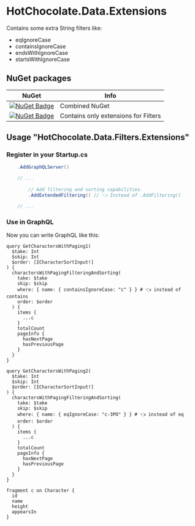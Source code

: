 # HotChocolate.Data.Extensions

Contains some extra String filters like:
- eqIgnoreCase
- containsIgnoreCase
- endsWithIgnoreCase
- startsWithIgnoreCase

## NuGet packages

| NuGet | Info |
| - | - |
| [![NuGet Badge](https://buildstats.info/nuget/HotChocolate.Data.Extensions)](https://www.nuget.org/packages/HotChocolate.Data.Extensions) | Combined NuGet
| [![NuGet Badge](https://buildstats.info/nuget/HotChocolate.Data.Filters.Extensions)](https://www.nuget.org/packages/HotChocolate.Data.Filters.Extensions) | Contains only extensions for Filters

## Usage "HotChocolate.Data.Filters.Extensions"

### Register in your Startup.cs

``` c#
    .AddGraphQLServer()

    // ...
           
        // Add filtering and sorting capabilities.
        .AddExtendedFiltering() // 👈 Instead of .AddFiltering()

    // ...
```

### Use in GraphQL

Now you can write GraphQL like this:

``` gql
query GetCharactersWithPaging1(
  $take: Int
  $skip: Int
  $order: [ICharacterSortInput!]
) {
  charactersWithPagingFilteringAndSorting(
    take: $take
    skip: $skip
    where: { name: { containsIgnoreCase: "c" } } # 👈 instead of contains
    order: $order
  ) {
    items {
      ...c
    }
    totalCount
    pageInfo {
      hasNextPage
      hasPreviousPage
    }
  }
}

query GetCharactersWithPaging2(
  $take: Int
  $skip: Int
  $order: [ICharacterSortInput!]
) {
  charactersWithPagingFilteringAndSorting(
    take: $take
    skip: $skip
    where: { name: { eqIgnoreCase: "c-3PO" } } # 👈 instead of eq
    order: $order
  ) {
    items {
      ...c
    }
    totalCount
    pageInfo {
      hasNextPage
      hasPreviousPage
    }
  }
}

fragment c on Character {
  id
  name
  height
  appearsIn
}
```
